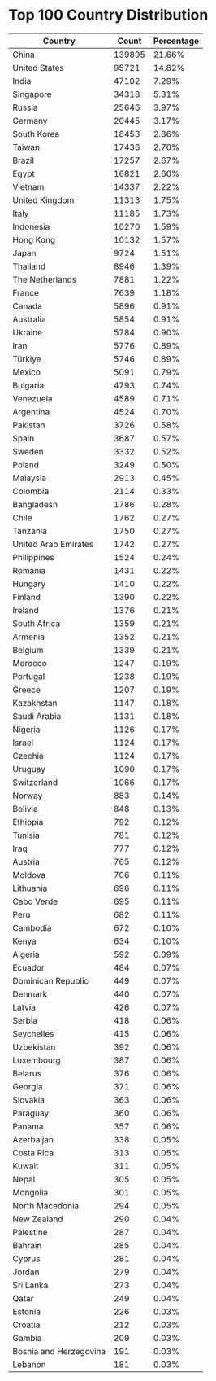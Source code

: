 # Top 100 Country Distribution
| Country | Count | Percentage |
|----|----|----|
| China | 139895 | 21.66% |
| United States | 95721 | 14.82% |
| India | 47102 | 7.29% |
| Singapore | 34318 | 5.31% |
| Russia | 25646 | 3.97% |
| Germany | 20445 | 3.17% |
| South Korea | 18453 | 2.86% |
| Taiwan | 17436 | 2.70% |
| Brazil | 17257 | 2.67% |
| Egypt | 16821 | 2.60% |
| Vietnam | 14337 | 2.22% |
| United Kingdom | 11313 | 1.75% |
| Italy | 11185 | 1.73% |
| Indonesia | 10270 | 1.59% |
| Hong Kong | 10132 | 1.57% |
| Japan | 9724 | 1.51% |
| Thailand | 8946 | 1.39% |
| The Netherlands | 7881 | 1.22% |
| France | 7639 | 1.18% |
| Canada | 5896 | 0.91% |
| Australia | 5854 | 0.91% |
| Ukraine | 5784 | 0.90% |
| Iran | 5776 | 0.89% |
| Türkiye | 5746 | 0.89% |
| Mexico | 5091 | 0.79% |
| Bulgaria | 4793 | 0.74% |
| Venezuela | 4589 | 0.71% |
| Argentina | 4524 | 0.70% |
| Pakistan | 3726 | 0.58% |
| Spain | 3687 | 0.57% |
| Sweden | 3332 | 0.52% |
| Poland | 3249 | 0.50% |
| Malaysia | 2913 | 0.45% |
| Colombia | 2114 | 0.33% |
| Bangladesh | 1786 | 0.28% |
| Chile | 1762 | 0.27% |
| Tanzania | 1750 | 0.27% |
| United Arab Emirates | 1742 | 0.27% |
| Philippines | 1524 | 0.24% |
| Romania | 1431 | 0.22% |
| Hungary | 1410 | 0.22% |
| Finland | 1390 | 0.22% |
| Ireland | 1376 | 0.21% |
| South Africa | 1359 | 0.21% |
| Armenia | 1352 | 0.21% |
| Belgium | 1339 | 0.21% |
| Morocco | 1247 | 0.19% |
| Portugal | 1238 | 0.19% |
| Greece | 1207 | 0.19% |
| Kazakhstan | 1147 | 0.18% |
| Saudi Arabia | 1131 | 0.18% |
| Nigeria | 1126 | 0.17% |
| Israel | 1124 | 0.17% |
| Czechia | 1124 | 0.17% |
| Uruguay | 1090 | 0.17% |
| Switzerland | 1066 | 0.17% |
| Norway | 883 | 0.14% |
| Bolivia | 848 | 0.13% |
| Ethiopia | 792 | 0.12% |
| Tunisia | 781 | 0.12% |
| Iraq | 777 | 0.12% |
| Austria | 765 | 0.12% |
| Moldova | 706 | 0.11% |
| Lithuania | 696 | 0.11% |
| Cabo Verde | 695 | 0.11% |
| Peru | 682 | 0.11% |
| Cambodia | 672 | 0.10% |
| Kenya | 634 | 0.10% |
| Algeria | 592 | 0.09% |
| Ecuador | 484 | 0.07% |
| Dominican Republic | 449 | 0.07% |
| Denmark | 440 | 0.07% |
| Latvia | 426 | 0.07% |
| Serbia | 418 | 0.06% |
| Seychelles | 415 | 0.06% |
| Uzbekistan | 392 | 0.06% |
| Luxembourg | 387 | 0.06% |
| Belarus | 376 | 0.06% |
| Georgia | 371 | 0.06% |
| Slovakia | 363 | 0.06% |
| Paraguay | 360 | 0.06% |
| Panama | 357 | 0.06% |
| Azerbaijan | 338 | 0.05% |
| Costa Rica | 313 | 0.05% |
| Kuwait | 311 | 0.05% |
| Nepal | 305 | 0.05% |
| Mongolia | 301 | 0.05% |
| North Macedonia | 294 | 0.05% |
| New Zealand | 290 | 0.04% |
| Palestine | 287 | 0.04% |
| Bahrain | 285 | 0.04% |
| Cyprus | 281 | 0.04% |
| Jordan | 279 | 0.04% |
| Sri Lanka | 273 | 0.04% |
| Qatar | 249 | 0.04% |
| Estonia | 226 | 0.03% |
| Croatia | 212 | 0.03% |
| Gambia | 209 | 0.03% |
| Bosnia and Herzegovina | 191 | 0.03% |
| Lebanon | 181 | 0.03% |
